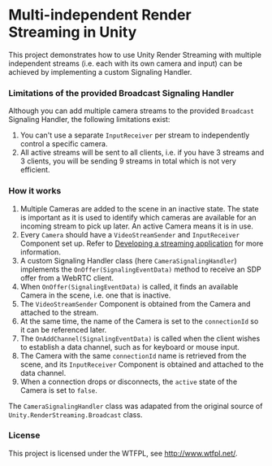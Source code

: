 # Multi-independent Render Streaming in Unity

This project demonstrates how to use Unity Render Streaming with multiple independent streams (i.e. each with its own camera and input) can be achieved by implementing a custom Signaling Handler.

### Limitations of the provided Broadcast Signaling Handler

Although you can add multiple camera streams to the provided `Broadcast` Signaling Handler, the following limitations exist:

1. You can't use a separate `InputReceiver` per stream to independently control a specific camera.
2. All active streams will be sent to all clients, i.e. if you have 3 streams and 3 clients, you will be sending 9 streams in total which is not very efficient.

### How it works

1. Multiple Cameras are added to the scene in an inactive state. The state is important as it is used to identify which cameras are available for an incoming stream to pick up later. An active Camera means it is in use.
2. Every `Camera` should have a `VideoStreamSender` and `InputReceiver` Component set up. Refer to [Developing a streaming application](https://docs.unity3d.com/Packages/com.unity.renderstreaming@3.1/manual/dev-streaming-app-intro.html) for more information.
3. A custom Signaling Handler class (here `CameraSignalingHandler`) implements the `OnOffer(SignalingEventData)` method to receive an SDP offer from a WebRTC client.
4. When `OnOffer(SignalingEventData)` is called, it finds an available Camera in the scene, i.e. one that is inactive.
5. The `VideoStreamSender` Component is obtained from the Camera and attached to the stream.
6. At the same time, the name of the Camera is set to the `connectionId` so it can be referenced later.
7. The `OnAddChannel(SignalingEventData)` is called when the client wishes to establish a data channel, such as for keyboard or mouse input.
8. The Camera with the same `connectionId` name is retrieved from the scene, and its `InputReceiver` Component is obtained and attached to the data channel.
9. When a connection drops or disconnects, the `active` state of the Camera is set to `false`.

The `CameraSignalingHandler` class was adapated from the original source of `Unity.RenderStreaming.Broadcast` class.

### License

This project is licensed under the WTFPL, see http://www.wtfpl.net/.
